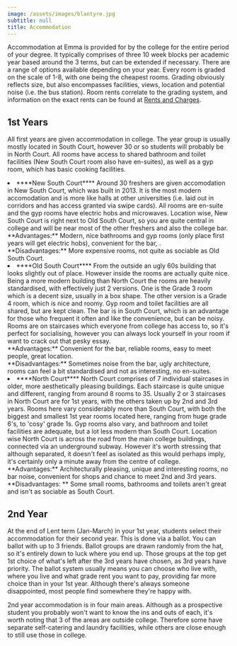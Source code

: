 ```yaml
---
image: /assets/images/blantyre.jpg
subtitle: null
title: Accommodation
---
```


Accommodation at Emma is provided for by the college for the entire period of your degree. It typically comprises of three 10 week blocks per academic year based around the 3 terms, but can be extended if necessary. There are a range of options available depending on your year. Every room is graded on the scale of 1-8, with one being the cheapest rooms. Grading obviously reflects size, but also encompasses facilities, views, location and potential noise (i.e. the bus station). Room rents correlate to the grading system, and information on the exact rents can be found at [Rents and Charges](/info/rents).

## 1st Years

All first years are given accommodation in college. The year group is usually mostly located in South Court, however 30 or so students will probably be in North Court. All rooms have access to shared bathroom and toilet facilities (New South Court room also have en-suites), as well as a gyp room, which has basic cooking facilities.
<li>****New South Court****
Around 30 freshers are given accomodation in New South Court, which was built in 2013. It is the most modern accomodation and is more like halls at other universities (i.e. laid out in corridors and has access granted via swipe cards). All rooms are en-suite and the gyp rooms have electric hobs and microwaves. Location wise, New South Court is right next to Old South Court, so you are quite central in college and will be near most of the other freshers and also the college bar.</li>
**Advantages:** Modern, nice bathrooms and gyp rooms (only place first years will get electric hobs), convenient for the bar, .<br/>
**Disadvantages:** More expensive rooms, not quite as sociable as Old South Court.
<li>****Old South Court****
From the outside an ugly 60s building that looks slightly out of place. However inside the rooms are actually quite nice. Being a more modern building than North Court the rooms are heavily standardised, with effectively just 2 versions. One is the Grade 3 room which is a decent size, usually in a box shape. The other version is a Grade 4 room, which is nice and roomy. Gyp room and toilet facilities are all shared, but are kept clean. The bar is in South Court, which is an advantage for those who frequent it often and like the convenience, but can be noisy. Rooms are on staircases which everyone from college has access to, so it's perfect for socialising, however you can always lock yourself in your room if want to crack out that pesky essay.</li>
**Advantages:** Convenient for the bar, reliable rooms, easy to meet people, great location.<br/>
**Disadvantages:** Sometimes noise from the bar, ugly architecture, rooms can feel a bit standardised and not as interesting, no en-suites.
<li>****North Court****
North Court comprises of 7 individual staircases in older, more aesthetically pleasing buildings. Each staircase is quite unique and different, ranging from around 8 rooms to 35. Usually 2 or 3 staircases in North Court are for 1st years, with the others taken up by 2nd and 3rd years. Rooms here vary considerably more than South Court, with both the biggest and smallest 1st year rooms located here, ranging from huge grade 6's, to 'cosy' grade 1s. Gyp rooms also vary, and bathroom and toilet facilities are adequate, but a lot less modern than South Court. Location wise North Court is across the road from the main college buildings, connected via an underground subway. However it's worth stressing that although separated, it doesn't feel as isolated as this would perhaps imply, it's certainly only a minute away from the centre of college.</li>
**Advantages:** Architecturally pleasing, unique and interesting rooms, no bar noise, convenient for shops and chance to meet 2nd and 3rd years. <br/>
**Disadvantages: ** Some small rooms, bathrooms and toilets aren't great and isn't as sociable as South Court.

## 2nd Year 

At the end of Lent term (Jan-March) in your 1st year, students select their accommodation for their second year. This is done via a ballot. You can ballot with up to 3 friends. Ballot groups are drawn randomly from the hat, so it's entirely down to luck where you end up. Those groups at the top get 1st choice of what's left after the 3rd years have chosen, as 3rd years have priority. The ballot system usually means you can choose who live with, where you live and what grade rent you want to pay, providing far more choice than in your 1st year. Although there's always someone disappointed, most people find somewhere they're happy with.

2nd year accommodation is in four main areas. Although as a prospective student you probably won't want to know the ins and outs of each, it's worth noting that 3 of the areas are outside college. Therefore some have separate self-catering and laundry facilities, while others are close enough to still use those in college.